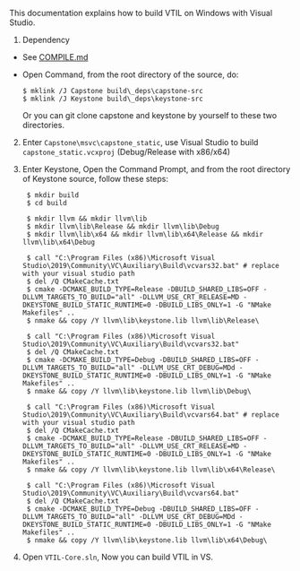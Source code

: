 This documentation explains how to build VTIL on Windows with Visual Studio.

1. Dependency

  - See [COMPILE.md](COMPILE.md)
  - Open Command, from the root directory of the source, do:
  
        $ mklink /J Capstone build\_deps\capstone-src
        $ mklink /J Keystone build\_deps\keystone-src
        
    Or you can git clone capstone and keystone by yourself to these two directories.
    

2. Enter `Capstone\msvc\capstone_static`, use Visual Studio to build `capstone_static.vcxproj` (Debug/Release with x86/x64)


3. Enter Keystone, Open the Command Prompt, and from the root directory of Keystone source, follow these steps:

        $ mkdir build
        $ cd build

        $ mkdir llvm && mkdir llvm\lib
        $ mkdir llvm\lib\Release && mkdir llvm\lib\Debug
        $ mkdir llvm\lib\x64 && mkdir llvm\lib\x64\Release && mkdir llvm\lib\x64\Debug

        $ call "C:\Program Files (x86)\Microsoft Visual Studio\2019\Community\VC\Auxiliary\Build\vcvars32.bat" # replace with your visual studio path
        $ del /Q CMakeCache.txt
        $ cmake -DCMAKE_BUILD_TYPE=Release -DBUILD_SHARED_LIBS=OFF -DLLVM_TARGETS_TO_BUILD="all" -DLLVM_USE_CRT_RELEASE=MD -DKEYSTONE_BUILD_STATIC_RUNTIME=0 -DBUILD_LIBS_ONLY=1 -G "NMake Makefiles" .. 
        $ nmake && copy /Y llvm\lib\keystone.lib llvm\lib\Release\

        $ call "C:\Program Files (x86)\Microsoft Visual Studio\2019\Community\VC\Auxiliary\Build\vcvars32.bat"
        $ del /Q CMakeCache.txt
        $ cmake -DCMAKE_BUILD_TYPE=Debug -DBUILD_SHARED_LIBS=OFF -DLLVM_TARGETS_TO_BUILD="all" -DLLVM_USE_CRT_DEBUG=MDd -DKEYSTONE_BUILD_STATIC_RUNTIME=0 -DBUILD_LIBS_ONLY=1 -G "NMake Makefiles" ..
        $ nmake && copy /Y llvm\lib\keystone.lib llvm\lib\Debug\

        $ call "C:\Program Files (x86)\Microsoft Visual Studio\2019\Community\VC\Auxiliary\Build\vcvars64.bat" # replace with your visual studio path
        $ del /Q CMakeCache.txt
        $ cmake -DCMAKE_BUILD_TYPE=Release -DBUILD_SHARED_LIBS=OFF -DLLVM_TARGETS_TO_BUILD="all" -DLLVM_USE_CRT_RELEASE=MD -DKEYSTONE_BUILD_STATIC_RUNTIME=0 -DBUILD_LIBS_ONLY=1 -G "NMake Makefiles" ..
        $ nmake && copy /Y llvm\lib\keystone.lib llvm\lib\x64\Release\

        $ call "C:\Program Files (x86)\Microsoft Visual Studio\2019\Community\VC\Auxiliary\Build\vcvars64.bat"
        $ del /Q CMakeCache.txt
        $ cmake -DCMAKE_BUILD_TYPE=Debug -DBUILD_SHARED_LIBS=OFF -DLLVM_TARGETS_TO_BUILD="all" -DLLVM_USE_CRT_DEBUG=MDd -DKEYSTONE_BUILD_STATIC_RUNTIME=0 -DBUILD_LIBS_ONLY=1 -G "NMake Makefiles" ..
        $ nmake && copy /Y llvm\lib\keystone.lib llvm\lib\x64\Debug\


4. Open `VTIL-Core.sln`, Now you can build VTIL in VS.

